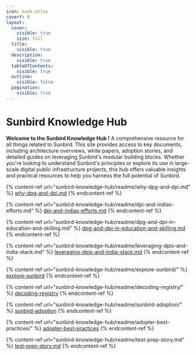 ```yaml
---
icon: book-atlas
coverY: 0
layout:
  cover:
    visible: true
    size: full
  title:
    visible: true
  description:
    visible: true
  tableOfContents:
    visible: true
  outline:
    visible: false
  pagination:
    visible: true
---
```


# Sunbird Knowledge Hub

**Welcome to the Sunbird Knowledge Hub !** A comprehensive resource for all things related to Sunbird. This site provides access to key documents, including architecture overviews, white papers, adoption stories, and detailed guides on leveraging Sunbird's modular building blocks. Whether you're looking to understand Sunbird's principles or explore its use in large-scale digital public infrastructure projects, this hub offers valuable insights and practical resources to help you harness the full potential of Sunbird.



{% content-ref url="sunbird-knowledge-hub/readme/why-dpg-and-dpi.md" %}
[why-dpg-and-dpi.md](sunbird-knowledge-hub/readme/why-dpg-and-dpi.md)
{% endcontent-ref %}

{% content-ref url="sunbird-knowledge-hub/readme/dpi-and-indias-efforts.md" %}
[dpi-and-indias-efforts.md](sunbird-knowledge-hub/readme/dpi-and-indias-efforts.md)
{% endcontent-ref %}

{% content-ref url="sunbird-knowledge-hub/readme/dpg-and-dpi-in-education-and-skilling.md" %}
[dpg-and-dpi-in-education-and-skilling.md](sunbird-knowledge-hub/readme/dpg-and-dpi-in-education-and-skilling.md)
{% endcontent-ref %}

{% content-ref url="sunbird-knowledge-hub/readme/leveraging-dpis-and-india-stack.md" %}
[leveraging-dpis-and-india-stack.md](sunbird-knowledge-hub/readme/leveraging-dpis-and-india-stack.md)
{% endcontent-ref %}

{% content-ref url="sunbird-knowledge-hub/readme/explore-sunbird/" %}
[explore-sunbird](sunbird-knowledge-hub/readme/explore-sunbird/)
{% endcontent-ref %}

{% content-ref url="sunbird-knowledge-hub/readme/decoding-registry/" %}
[decoding-registry](sunbird-knowledge-hub/readme/decoding-registry/)
{% endcontent-ref %}

{% content-ref url="sunbird-knowledge-hub/readme/sunbird-adoption/" %}
[sunbird-adoption](sunbird-knowledge-hub/readme/sunbird-adoption/)
{% endcontent-ref %}

{% content-ref url="sunbird-knowledge-hub/readme/adopter-best-practices/" %}
[adopter-best-practices](sunbird-knowledge-hub/readme/adopter-best-practices/)
{% endcontent-ref %}

{% content-ref url="sunbird-knowledge-hub/readme/test-prep-story.md" %}
[test-prep-story.md](sunbird-knowledge-hub/readme/test-prep-story.md)
{% endcontent-ref %}
